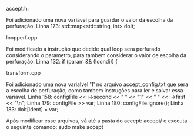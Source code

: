 accept.h:

Foi adicionado uma nova variavel para guardar o valor da escolha da perfuração:
Linha 173:   std::map<std::string, int> doIt;

 
loopperf.cpp

Foi modificado a instrução que decide qual loop sera perfurado considerando o parametro, para tambem considerar o valor de escolha da perfuração.
Linha 132:   if (param && (!condi)) {


transform.cpp

Foi adicionado uma nova varialvel '1' no arquivo accept_config.txt que sera a escolha de perfuração, como tambem instruções para ler e salvar essa variavel.
Linha 158:   configFile << i->second << " " << "1" << " " << i->first << "\n";
Linha 179:   configFile >> var;
Linha 180:   configFile.ignore();
Linha 183:   doIt[ident] = var;

Após modificar esse arquivos, vá até a pasta do accept: accept/ e executa o seguinte comando:
    sudo make accept
